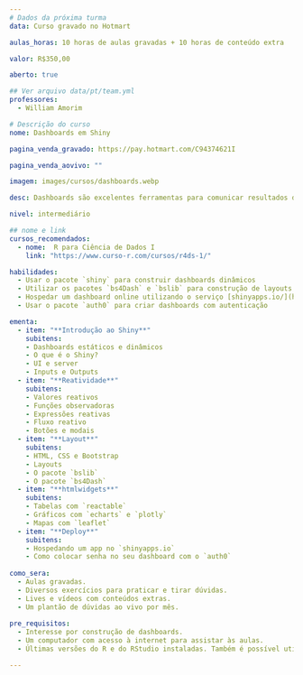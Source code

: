 ```yaml
---
# Dados da próxima turma
data: Curso gravado no Hotmart

aulas_horas: 10 horas de aulas gravadas + 10 horas de conteúdo extra

valor: R$350,00

aberto: true

## Ver arquivo data/pt/team.yml
professores:
  - William Amorim

# Descrição do curso
nome: Dashboards em Shiny

pagina_venda_gravado: https://pay.hotmart.com/C94374621I

pagina_venda_aovivo: ""

imagem: images/cursos/dashboards.webp

desc: Dashboards são excelentes ferramentas para comunicar resultados de análises de dados. No entanto, sua criação frequentemente depende de softwares proprietários pouco acessíveis ou exige amplo conhecimento em desenvolvimento web. O framework Shiny conta com todo o potencial da linguagem R para construir dashboards dinâmicos e altamente customizáveis, que podem ser disponibilizados via internet e permitem a utilização das mais modernas bibliotecas de visualização.

nivel: intermediário

## nome e link
cursos_recomendados:
  - nome:  R para Ciência de Dados I
    link: "https://www.curso-r.com/cursos/r4ds-1/"

habilidades:
  - Usar o pacote `shiny` para construir dashboards dinâmicos
  - Utilizar os pacotes `bs4Dash` e `bslib` para construção de layouts
  - Hospedar um dashboard online utilizando o serviço [shinyapps.io/](https://www.shinyapps.io)
  - Usar o pacote `auth0` para criar dashboards com autenticação

ementa:
  - item: "**Introdução ao Shiny**"
    subitens:
    - Dashboards estáticos e dinâmicos
    - O que é o Shiny?
    - UI e server
    - Inputs e Outputs
  - item: "**Reatividade**"
    subitens:
    - Valores reativos
    - Funções observadoras
    - Expressões reativas
    - Fluxo reativo
    - Botões e modais
  - item: "**Layout**"
    subitens:
    - HTML, CSS e Bootstrap
    - Layouts
    - O pacote `bslib`
    - O pacote `bs4Dash`
  - item: "**htmlwidgets**"
    subitens:
    - Tabelas com `reactable`
    - Gráficos com `echarts` e `plotly`
    - Mapas com `leaflet`
  - item: "**Deploy**"
    subitens:
    - Hospedando um app no `shinyapps.io`
    - Como colocar senha no seu dashboard com o `auth0`
    
como_sera: 
  - Aulas gravadas.
  - Diversos exercícios para praticar e tirar dúvidas.
  - Lives e vídeos com conteúdos extras.
  - Um plantão de dúvidas ao vivo por mês.
  
pre_requisitos: 
  - Interesse por construção de dashboards.
  - Um computador com acesso à internet para assistar às aulas.
  - Últimas versões do R e do RStudio instaladas. Também é possível utilizar o VSCode ou Positron.

---
```

